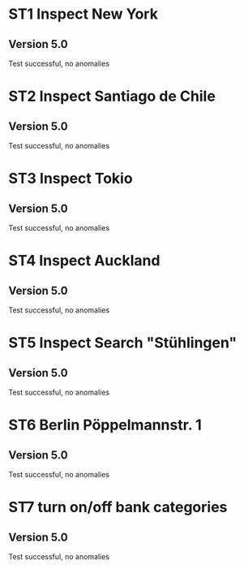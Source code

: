 # ST1 Inspect New York

## Version 5.0
Test successful, no anomalies

# ST2 Inspect Santiago de Chile

## Version 5.0
Test successful, no anomalies

# ST3 Inspect Tokio

## Version 5.0
Test successful, no anomalies

# ST4 Inspect Auckland

## Version 5.0
Test successful, no anomalies

# ST5 Inspect Search "Stühlingen"

## Version 5.0
Test successful, no anomalies

# ST6 Berlin Pöppelmannstr. 1

## Version 5.0
Test successful, no anomalies

# ST7 turn on/off bank categories

## Version 5.0
Test successful, no anomalies

